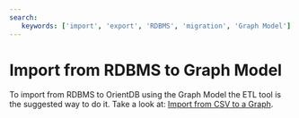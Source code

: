 ```yaml
---
search:
   keywords: ['import', 'export', 'RDBMS', 'migration', 'Graph Model']
---
```


# Import from RDBMS to Graph Model

To import from RDBMS to OrientDB using the Graph Model the ETL tool is the suggested way to do it. Take a look at: [Import from CSV to a Graph](http://www.orientechnologies.com/docs/last/orientdb-etl.wiki/Import-from-CSV-to-a-Graph.html).
